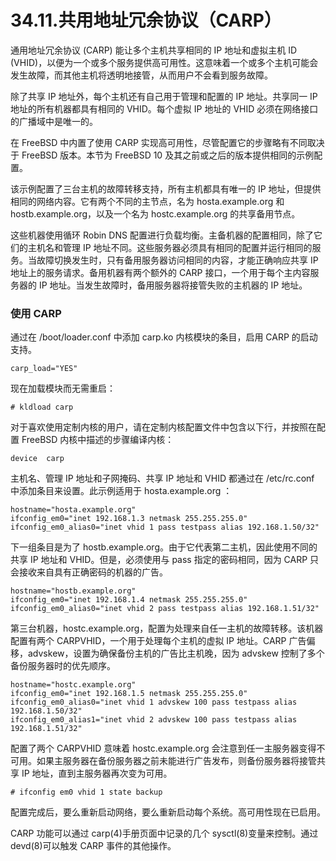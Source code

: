 # 34.11.共用地址冗余协议（CARP）


通用地址冗余协议 (CARP) 能让多个主机共享相同的 IP 地址和虚拟主机 ID (VHID)，以便为一个或多个服务提供高可用性。这意味着一个或多个主机可能会发生故障，而其他主机将透明地接管，从而用户不会看到服务故障。

除了共享 IP 地址外，每个主机还有自己用于管理和配置的 IP 地址。共享同一 IP 地址的所有机器都具有相同的 VHID。每个虚拟 IP 地址的 VHID 必须在网络接口的广播域中是唯一的。

在 FreeBSD 中内置了使用 CARP 实现高可用性，尽管配置它的步骤略有不同取决于 FreeBSD 版本。本节为 FreeBSD 10 及其之前或之后的版本提供相同的示例配置。

该示例配置了三台主机的故障转移支持，所有主机都具有唯一的 IP 地址，但提供相同的网络内容。它有两个不同的主节点，名为 hosta.example.org 和 hostb.example.org，以及一个名为 hostc.example.org 的共享备用节点。

这些机器使用循环 Robin DNS 配置进行负载均衡。主备机器的配置相同，除了它们的主机名和管理 IP 地址不同。这些服务器必须具有相同的配置并运行相同的服务。当故障切换发生时，只有备用服务器访问相同的内容，才能正确响应共享 IP 地址上的服务请求。备用机器有两个额外的 CARP 接口，一个用于每个主内容服务器的 IP 地址。当发生故障时，备用服务器将接管失败的主机器的 IP 地址。

### 使用 CARP

通过在 /boot/loader.conf 中添加 carp.ko 内核模块的条目，启用 CARP 的启动支持。

```
carp_load="YES"
```

现在加载模块而无需重启：

```
# kldload carp
```

对于喜欢使用定制内核的用户，请在定制内核配置文件中包含以下行，并按照在配置 FreeBSD 内核中描述的步骤编译内核：

```
device	carp
```

主机名、管理 IP 地址和子网掩码、共享 IP 地址和 VHID 都通过在 /etc/rc.conf 中添加条目来设置。此示例适用于 hosta.example.org ：

```
hostname="hosta.example.org"
ifconfig_em0="inet 192.168.1.3 netmask 255.255.255.0"
ifconfig_em0_alias0="inet vhid 1 pass testpass alias 192.168.1.50/32"
```

下一组条目是为了 hostb.example.org。由于它代表第二主机，因此使用不同的共享 IP 地址和 VHID。但是，必须使用与 pass 指定的密码相同，因为 CARP 只会接收来自具有正确密码的机器的广告。

```
hostname="hostb.example.org"
ifconfig_em0="inet 192.168.1.4 netmask 255.255.255.0"
ifconfig_em0_alias0="inet vhid 2 pass testpass alias 192.168.1.51/32"
```

第三台机器，hostc.example.org，配置为处理来自任一主机的故障转移。该机器配置有两个 CARPVHID，一个用于处理每个主机的虚拟 IP 地址。CARP 广告偏移，advskew，设置为确保备份主机的广告比主机晚，因为 advskew 控制了多个备份服务器时的优先顺序。

```
hostname="hostc.example.org"
ifconfig_em0="inet 192.168.1.5 netmask 255.255.255.0"
ifconfig_em0_alias0="inet vhid 1 advskew 100 pass testpass alias 192.168.1.50/32"
ifconfig_em0_alias1="inet vhid 2 advskew 100 pass testpass alias 192.168.1.51/32"
```

配置了两个 CARPVHID 意味着 hostc.example.org 会注意到任一主服务器变得不可用。如果主服务器在备份服务器之前未能进行广告发布，则备份服务器将接管共享 IP 地址，直到主服务器再次变为可用。

```
# ifconfig em0 vhid 1 state backup
```

配置完成后，要么重新启动网络，要么重新启动每个系统。高可用性现在已启用。

CARP 功能可以通过 carp(4)手册页面中记录的几个 sysctl(8)变量来控制。通过 devd(8)可以触发 CARP 事件的其他操作。
